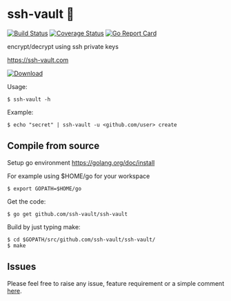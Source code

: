 # ssh-vault 🌰

[![Build Status](https://travis-ci.org/ssh-vault/ssh-vault.svg?branch=develop)](https://travis-ci.org/ssh-vault/ssh-vault)
[![Coverage Status](https://coveralls.io/repos/github/ssh-vault/ssh-vault/badge.svg?branch=develop)](https://coveralls.io/github/ssh-vault/ssh-vault?branch=develop)
[![Go Report Card](https://goreportcard.com/badge/github.com/ssh-vault/ssh-vault)](https://goreportcard.com/report/github.com/ssh-vault/ssh-vault)

encrypt/decrypt using ssh private keys

https://ssh-vault.com

[ ![Download](https://api.bintray.com/packages/nbari/ssh-vault/ssh-vault/images/download.svg) ](https://dl.bintray.com/nbari/ssh-vault/)


Usage:

    $ ssh-vault -h

Example:

    $ echo "secret" | ssh-vault -u <github.com/user> create


## Compile from source

Setup go environment https://golang.org/doc/install

For example using $HOME/go for your workspace

    $ export GOPATH=$HOME/go

Get the code:

    $ go get github.com/ssh-vault/ssh-vault

Build by just typing make:

    $ cd $GOPATH/src/github.com/ssh-vault/ssh-vault/
    $ make


## Issues

Please feel free to raise any issue, feature requirement or a simple comment [here](https://github.com/ssh-vault/ssh-vault/issues).
